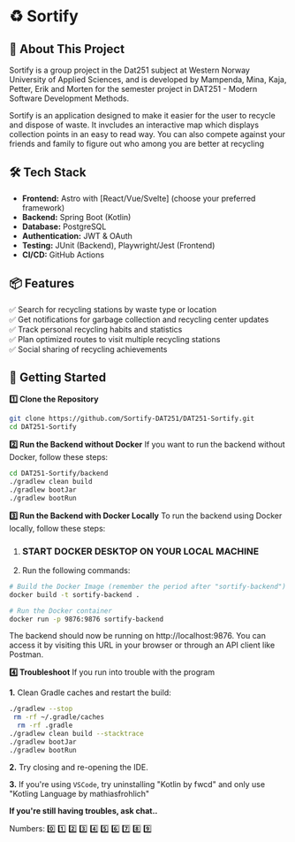 # ♻️ Sortify

## 🚀 About This Project

Sortify is a group project in the Dat251 subject at Western Norway University of Applied Sciences, and is developed by Mampenda, Mina, Kaja, Petter, Erik and Morten for the semester project in DAT251 - Modern Software Development Methods.

Sortify is an application designed to make it easier for the user to recycle and dispose of waste. It invcludes an interactive map which displays collection points in an easy to read way. You can also compete against your friends and family to figure out who among you are better at recycling

## 🛠️ Tech Stack

- **Frontend:** Astro with [React/Vue/Svelte] (choose your preferred framework)
- **Backend:** Spring Boot (Kotlin)
- **Database:** PostgreSQL
- **Authentication:** JWT & OAuth
- **Testing:** JUnit (Backend), Playwright/Jest (Frontend)
- **CI/CD:** GitHub Actions

## 📦 Features

✅ Search for recycling stations by waste type or location  
✅ Get notifications for garbage collection and recycling center updates  
✅ Track personal recycling habits and statistics  
✅ Plan optimized routes to visit multiple recycling stations  
✅ Social sharing of recycling achievements

## 🚀 Getting Started

**1️⃣ Clone the Repository**

```bash
git clone https://github.com/Sortify-DAT251/DAT251-Sortify.git
cd DAT251-Sortify
```

**2️⃣ Run the Backend without Docker**
If you want to run the backend without Docker, follow these steps:

```bash
cd DAT251-Sortify/backend
./gradlew clean build
./gradlew bootJar
./gradlew bootRun
```

**3️⃣ Run the Backend with Docker Locally**
To run the backend using Docker locally, follow these steps:

1. ### START DOCKER DESKTOP ON YOUR LOCAL MACHINE

2. Run the following commands:

```bash
# Build the Docker Image (remember the period after "sortify-backend")
docker build -t sortify-backend .

# Run the Docker container
docker run -p 9876:9876 sortify-backend
```

The backend should now be running on http://localhost:9876. You can access it by visiting this URL in your browser or through an API client like Postman.

**4️⃣ Troubleshoot**
If you run into trouble with the program

**1.** Clean Gradle caches and restart the build:

```bash
./gradlew --stop
 rm -rf ~/.gradle/caches
  rm -rf .gradle
./gradlew clean build --stacktrace
./gradlew bootJar
./gradlew bootRun
```

**2.** Try closing and re-opening the IDE.

**3.** If you're using `VSCode`, try uninstalling "Kotlin by fwcd" and only use "Kotling Language by mathiasfrohlich"

**If you're still having troubles, ask chat..**

Numbers: 0️⃣ 1️⃣ 2️⃣ 3️⃣ 4️⃣ 5️⃣ 6️⃣ 7️⃣ 8️⃣ 9️⃣
